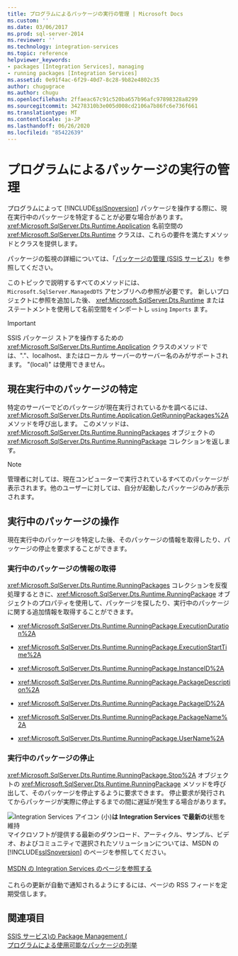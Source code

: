 ```yaml
---
title: プログラムによるパッケージの実行の管理 | Microsoft Docs
ms.custom: ''
ms.date: 03/06/2017
ms.prod: sql-server-2014
ms.reviewer: ''
ms.technology: integration-services
ms.topic: reference
helpviewer_keywords:
- packages [Integration Services], managing
- running packages [Integration Services]
ms.assetid: 0e91f4ac-6f29-40d7-8c28-9b82e4802c35
author: chugugrace
ms.author: chugu
ms.openlocfilehash: 2ffaeac67c91c520ba657b96afc97898328a8299
ms.sourcegitcommit: 34278310b3e005d008cd2106a7b86fc6e736f661
ms.translationtype: MT
ms.contentlocale: ja-JP
ms.lasthandoff: 06/26/2020
ms.locfileid: "85422639"
---
```

# <a name="managing-running-packages-programmatically"></a>プログラムによるパッケージの実行の管理
  プログラムによって [!INCLUDE[ssISnoversion](../../includes/ssisnoversion-md.md)] パッケージを操作する際に、現在実行中のパッケージを特定することが必要な場合があります。 <xref:Microsoft.SqlServer.Dts.Runtime.Application> 名前空間の <xref:Microsoft.SqlServer.Dts.Runtime> クラスは、これらの要件を満たすメソッドとクラスを提供します。  
  
 パッケージの監視の詳細については、「[パッケージの管理 &#40;SSIS サービス&#41;](../service/package-management-ssis-service.md)」を参照してください。  
  
 このトピックで説明するすべてのメソッドには、`Microsoft.SqlServer.ManagedDTS` アセンブリへの参照が必要です。 新しいプロジェクトに参照を追加した後、 <xref:Microsoft.SqlServer.Dts.Runtime> またはステートメントを使用して名前空間をインポートし `using` `Imports` ます。  
  
> [!IMPORTANT]  
>  SSIS パッケージ ストアを操作するための <xref:Microsoft.SqlServer.Dts.Runtime.Application> クラスのメソッドでは、"."、localhost、またはローカル サーバーのサーバー名のみがサポートされます。 "(local)" は使用できません。  
  
## <a name="determining-which-packages-are-currently-running"></a>現在実行中のパッケージの特定  
 特定のサーバーでどのパッケージが現在実行されているかを調べるには、<xref:Microsoft.SqlServer.Dts.Runtime.Application.GetRunningPackages%2A> メソッドを呼び出します。 このメソッドは、<xref:Microsoft.SqlServer.Dts.Runtime.RunningPackages> オブジェクトの <xref:Microsoft.SqlServer.Dts.Runtime.RunningPackage> コレクションを返します。  
  
> [!NOTE]  
>  管理者に対しては、現在コンピューターで実行されているすべてのパッケージが表示されます。他のユーザーに対しては、自分が起動したパッケージのみが表示されます。  
  
## <a name="working-with-running-packages"></a>実行中のパッケージの操作  
 現在実行中のパッケージを特定した後、そのパッケージの情報を取得したり、パッケージの停止を要求することができます。  
  
### <a name="getting-information-about-a-running-package"></a>実行中のパッケージの情報の取得  
 <xref:Microsoft.SqlServer.Dts.Runtime.RunningPackages> コレクションを反復処理するときに、<xref:Microsoft.SqlServer.Dts.Runtime.RunningPackage> オブジェクトのプロパティを使用して、パッケージを探したり、実行中のパッケージに関する追加情報を取得することができます。  
  
-   <xref:Microsoft.SqlServer.Dts.Runtime.RunningPackage.ExecutionDuration%2A>  
  
-   <xref:Microsoft.SqlServer.Dts.Runtime.RunningPackage.ExecutionStartTime%2A>  
  
-   <xref:Microsoft.SqlServer.Dts.Runtime.RunningPackage.InstanceID%2A>  
  
-   <xref:Microsoft.SqlServer.Dts.Runtime.RunningPackage.PackageDescription%2A>  
  
-   <xref:Microsoft.SqlServer.Dts.Runtime.RunningPackage.PackageID%2A>  
  
-   <xref:Microsoft.SqlServer.Dts.Runtime.RunningPackage.PackageName%2A>  
  
-   <xref:Microsoft.SqlServer.Dts.Runtime.RunningPackage.UserName%2A>  
  
### <a name="stopping-a-running-package"></a>実行中のパッケージの停止  
 <xref:Microsoft.SqlServer.Dts.Runtime.RunningPackage.Stop%2A> オブジェクトの <xref:Microsoft.SqlServer.Dts.Runtime.RunningPackage> メソッドを呼び出して、そのパッケージを停止するように要求できます。 停止要求が発行されてからパッケージが実際に停止するまでの間に遅延が発生する場合があります。  
  
![Integration Services アイコン (小)](../media/dts-16.gif "Integration Services のアイコン (小)")**は Integration Services で最新の**状態を維持  <br /> マイクロソフトが提供する最新のダウンロード、アーティクル、サンプル、ビデオ、およびコミュニティで選択されたソリューションについては、MSDN の [!INCLUDE[ssISnoversion](../../includes/ssisnoversion-md.md)] のページを参照してください。<br /><br /> [MSDN の Integration Services のページを参照する](https://go.microsoft.com/fwlink/?LinkId=136655)<br /><br /> これらの更新が自動で通知されるようにするには、ページの RSS フィードを定期受信します。  
  
## <a name="see-also"></a>関連項目  
 [SSIS サービス&#41;の Package Management &#40;](../service/package-management-ssis-service.md)   
 [プログラムによる使用可能なパッケージの列挙](../run-manage-packages-programmatically/enumerating-available-packages-programmatically.md)  
  
  
